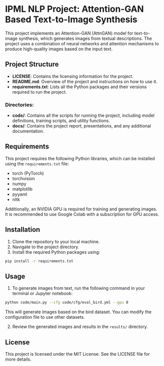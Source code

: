 # IPML NLP Project: Attention-GAN Based Text-to-Image Synthesis

This project implements an Attention-GAN (AttnGAN) model for text-to-image synthesis, which generates images from textual descriptions. The project uses a combination of neural networks and attention mechanisms to produce high-quality images based on the input text.

## Project Structure

- **LICENSE**: Contains the licensing information for the project.
- **README.md**: Overview of the project and instructions on how to use it.
- **requirements.txt**: Lists all the Python packages and their versions required to run the project.

### Directories:
- **code/**: Contains all the scripts for running the project, including model definitions, training scripts, and utility functions.
- **docs/**: Contains the project report, presentations, and any additional documentation.

## Requirements

This project requires the following Python libraries, which can be installed using the `requirements.txt` file:

- torch (PyTorch)
- torchvision
- numpy
- matplotlib
- pyyaml
- nltk

Additionally, an NVIDIA GPU is required for training and generating images. It is recommended to use Google Colab with a subscription for GPU access.

## Installation

1. Clone the repository to your local machine.
2. Navigate to the project directory.
3. Install the required Python packages using:

```bash
pip install -r requirements.txt
```

## Usage

1. To generate images from text, run the following command in your terminal or Jupyter notebook:

```bash
python code/main.py --cfg code/cfg/eval_bird.yml --gpu 0
```

This will generate images based on the bird dataset. You can modify the configuration file to use other datasets.

2. Review the generated images and results in the `results/` directory.

## License

This project is licensed under the MIT License. See the LICENSE file for more details.
